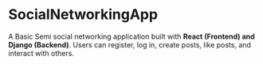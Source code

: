 # SocialNetworkingApp
A Basic Semi social networking application built with **React (Frontend) and Django (Backend)**. Users can register, log in, create posts, like posts, and interact with others.
